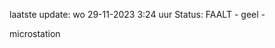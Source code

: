 laatste update: 
wo 29-11-2023  3:24   uur 
Status: FAALT - geel - 
<div class="service Y">microstation</div>